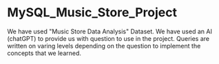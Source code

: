 # MySQL_Music_Store_Project
We have used "Music Store Data Analysis" Dataset. We have used an AI (chatGPT) to provide us with question to use in the project.  Queries are written on varing levels depending on the question to implement the concepts that we learned.
